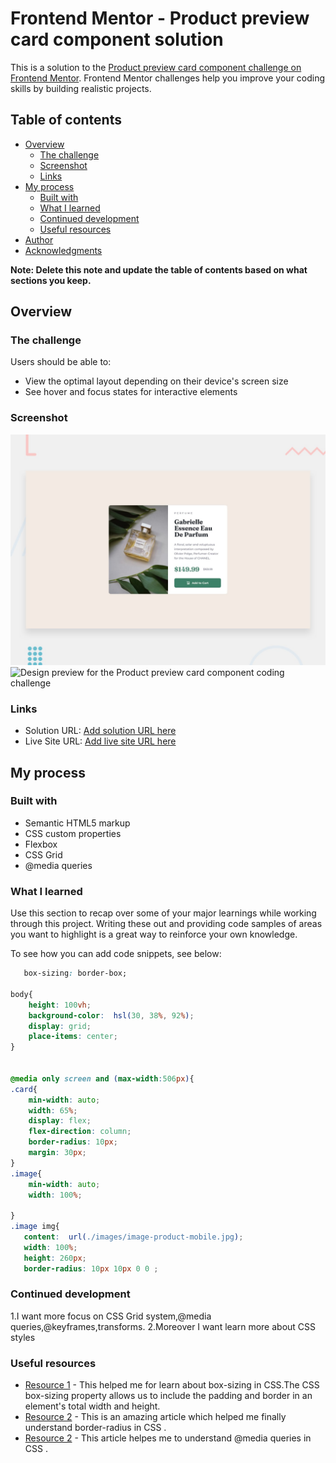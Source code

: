 # Frontend Mentor - Product preview card component solution

This is a solution to the [Product preview card component challenge on Frontend Mentor](https://www.frontendmentor.io/challenges/product-preview-card-component-GO7UmttRfa). Frontend Mentor challenges help you improve your coding skills by building realistic projects. 

## Table of contents

- [Overview](#overview)
  - [The challenge](#the-challenge)
  - [Screenshot](#screenshot)
  - [Links](#links)
- [My process](#my-process)
  - [Built with](#built-with)
  - [What I learned](#what-i-learned)
  - [Continued development](#continued-development)
  - [Useful resources](#useful-resources)
- [Author](#author)
- [Acknowledgments](#acknowledgments)

**Note: Delete this note and update the table of contents based on what sections you keep.**

## Overview

### The challenge

Users should be able to:

- View the optimal layout depending on their device's screen size
- See hover and focus states for interactive elements

### Screenshot

![Design preview for the Product preview card component coding challenge](./design/desktop-preview.jpg)
![Design preview for the Product preview card component coding challenge](./design/mobile-design.jpg.jpg)


### Links

- Solution URL: [Add solution URL here](https://your-solution-url.com)
- Live Site URL: [Add live site URL here](https://your-live-site-url.com)

## My process

### Built with

- Semantic HTML5 markup
- CSS custom properties
- Flexbox
- CSS Grid
- @media queries


### What I learned

Use this section to recap over some of your major learnings while working through this project. Writing these out and providing code samples of areas you want to highlight is a great way to reinforce your own knowledge.

To see how you can add code snippets, see below:

```css
   box-sizing: border-box;

body{
    height: 100vh;
    background-color:  hsl(30, 38%, 92%);
    display: grid;
    place-items: center; 
}


@media only screen and (max-width:506px){
.card{
    min-width: auto;
    width: 65%;
    display: flex;
    flex-direction: column;
    border-radius: 10px;
    margin: 30px;
}
.image{
    min-width: auto;
    width: 100%;
    
}
.image img{
   content:  url(./images/image-product-mobile.jpg);
   width: 100%;
   height: 260px;
   border-radius: 10px 10px 0 0 ;

```

### Continued development

1.I want more focus on CSS Grid system,@media queries,@keyframes,transforms.
2.Moreover I want learn more about CSS styles


### Useful resources

- [Resource 1](https://www.w3schools.com/css/css3_box-sizing.asp) - This helped me for learn about box-sizing in CSS.The CSS box-sizing property allows us to include the padding and border in an element's total width and height.
- [Resource 2](https://www.w3schools.com/cssref/css3_pr_border-radius.asp) - This is an amazing article which helped me finally understand border-radius in CSS . 
- [Resource 2](https://www.youtube.com/watch?v=yU7jJ3NbPdA) - This  article helpes me to understand @media queries in CSS .


